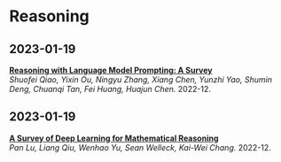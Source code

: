 # Reasoning

## 2023-01-19
[**Reasoning with Language Model Prompting: A Survey**](https://arxiv.org/abs/2212.09597)  
*Shuofei Qiao, Yixin Ou, Ningyu Zhang, Xiang Chen, Yunzhi Yao, Shumin Deng, Chuanqi Tan, Fei Huang, Huajun Chen.* 2022-12.

## 2023-01-19
[**A Survey of Deep Learning for Mathematical Reasoning**](https://arxiv.org/abs/2212.10535)  
*Pan Lu, Liang Qiu, Wenhao Yu, Sean Welleck, Kai-Wei Chang.* 2022-12.
